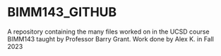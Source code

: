 # BIMM143_GITHUB
A repository containing the many files worked on in the UCSD course BIMM143 taught by Professor Barry Grant. Work done by Alex K. in Fall 2023
